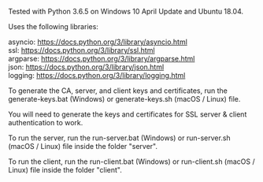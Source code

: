 Tested with Python 3.6.5 on Windows 10 April Update and Ubuntu 18.04.

Uses the following libraries:

asyncio: https://docs.python.org/3/library/asyncio.html  
ssl: https://docs.python.org/3/library/ssl.html  
argparse: https://docs.python.org/3/library/argparse.html  
json: https://docs.python.org/3/library/json.html  
logging: https://docs.python.org/3/library/logging.html

To generate the CA, server, and client keys and certificates, run the generate-keys.bat (Windows) or generate-keys.sh (macOS / Linux) file.

You will need to generate the keys and certificates for SSL server & client authentication to work.

To run the server, run the run-server.bat (Windows) or run-server.sh (macOS / Linux) file inside the folder "server".

To run the client, run the run-client.bat (Windows) or run-client.sh (macOS / Linux) file inside the folder "client".